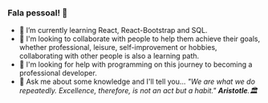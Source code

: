 ### Fala pessoal! 👋

- 🌱 I’m currently learning React, React-Bootstrap and SQL.
- 👯 I'm looking to collaborate with people to help them achieve their goals, whether professional, leisure, self-improvement or hobbies, collaborating with other people is also a learning path.
- 🤔 I'm looking for help with programming on this journey to becoming a professional developer.
- 💬 Ask me about some knowledge and I'll tell you...
   *"We are what we do repeatedly. Excellence, therefore, is not an act but a habit." **Aristotle**.:classical_building:*
